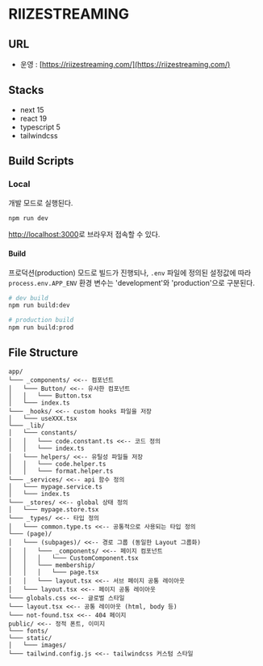 # RIIZESTREAMING

## URL

- 운영 : [https://riizestreaming.com/](https://riizestreaming.com/)

## Stacks

- next 15
- react 19
- typescript 5
- tailwindcss

## Build Scripts

### Local

개발 모드로 실행된다.

```sh
npm run dev
```

[http://localhost:3000](http://localhost:3000)로 브라우저 접속할 수 있다.

#### Build

프로덕션(production) 모드로 빌드가 진행되나, `.env` 파일에 정의된 설정값에 따라 `process.env.APP_ENV` 환경 변수는 'development'와 'production'으로 구분된다.

```sh
# dev build
npm run build:dev

# production build
npm run build:prod
```

## File Structure

```text
app/
└─── _components/ <<-- 컴포넌트
│   └─── Button/ <<-- 유사한 컴포넌트
│   │   └─── Button.tsx
│   └─── index.ts
└─── _hooks/ <<-- custom hooks 파일을 저장
│   └─── useXXX.tsx
└─── _lib/
│   └─── constants/
│   │   └─── code.constant.ts <<-- 코드 정의
│   │   └─── index.ts
│   └─── helpers/ <<-- 유틸성 파일들 저장
│   │   └─── code.helper.ts
│   │   └─── format.helper.ts
└─── _services/ <<-- api 함수 정의
│   └─── mypage.service.ts
│   └─── index.ts
└─── _stores/ <<-- global 상태 정의
│   └─── mypage.store.tsx
└─── _types/ <<-- 타입 정의
│   └─── common.type.ts <<-- 공통적으로 사용되는 타입 정의
└─── (page)/
│   └─── (subpages)/ <<-- 경로 그룹 (동일한 Layout 그룹화)
│   │   └─── _components/ <<-- 페이지 컴포넌트
│   │   │   └─── CustomComponent.tsx
│   │   └─── membership/
│   │   │   └─── page.tsx
│   │   └─── layout.tsx <<-- 서브 페이지 공통 레이아웃
│   └─── layout.tsx <<-- 페이지 공통 레이아웃
└─── globals.css <<-- 글로벌 스타일
└─── layout.tsx <<-- 공통 레이아웃 (html, body 등)
└─── not-found.tsx <<-- 404 페이지
public/ <<-- 정적 폰트, 이미지
└─── fonts/
└─── static/
│   └─── images/
└─── tailwind.config.js <<-- tailwindcss 커스텀 스타일
```